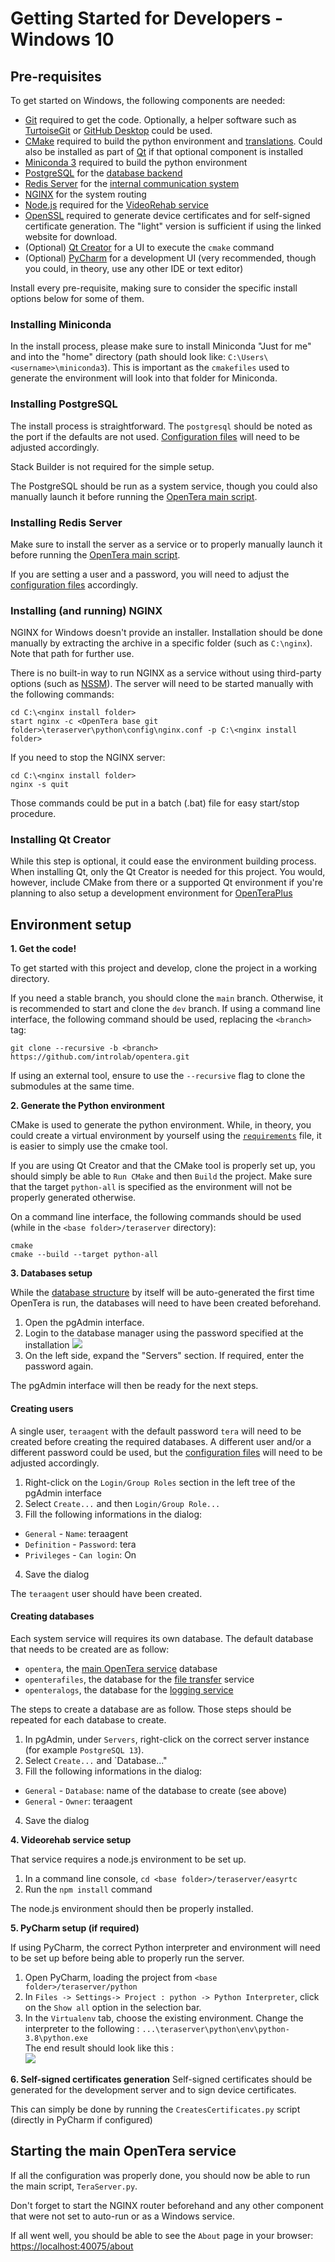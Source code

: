 # Getting Started for Developers - Windows 10
## Pre-requisites
To get started on Windows, the following components are needed:
* [Git](https://git-scm.com) required to get the code. Optionally, a helper software such as [TurtoiseGit](https://tortoisegit.org/) or [GitHub Desktop](https://desktop.github.com/) could be used.
* [CMake](https://cmake.org) required to build the python environment and [translations](Translations). Could also be installed as part of [Qt](https://www.qt.io/download) if that optional component is installed
* [Miniconda 3](https://conda.io/miniconda.html) required to build the python environment
* [PostgreSQL](https://www.postgresql.org/download/) for the [database backend](Database-Structure)
* [Redis Server](https://github.com/tporadowski/redis/releases) for the [internal communication system](Internal-services-communication-module)
* [NGINX](https://nginx.org/en/download.html) for the system routing
* [Node.js](https://nodejs.org) required for the [VideoRehab service](Videorehab-Service)
* [OpenSSL](https://slproweb.com/products/Win32OpenSSL.html) required to generate device certificates and for self-signed certificate generation. The "light" version is sufficient if using the linked website for download.
* (Optional) [Qt Creator](https://www.qt.io/download) for a UI to execute the `cmake` command
* (Optional) [PyCharm](https://www.jetbrains.com/pycharm/) for a development UI (very recommended, though you could, in theory, use any other IDE or text editor)

Install every pre-requisite, making sure to consider the specific install options below for some of them.

### Installing Miniconda
In the install process, please make sure to install Miniconda "Just for me" and into the "home" directory (path should look like: `C:\Users\<username>\miniconda3`). This is important as the `cmakefiles` used to generate the environment will look into that folder for Miniconda.

### Installing PostgreSQL
The install process is straightforward. The `postgresql` should be noted as the port if the defaults are not used. [Configuration files](Configuration-files) will need to be adjusted accordingly.

Stack Builder is not required for the simple setup.

The PostgreSQL should be run as a system service, though you could also manually launch it before running the [OpenTera main script](TeraServer-Service).

### Installing Redis Server
Make sure to install the server as a service or to properly manually launch it before running the [OpenTera main script](TeraServer-Service).

If you are setting a user and a password, you will need to adjust the [configuration files](Configuration-files) accordingly.

### Installing (and running) NGINX
NGINX for Windows doesn't provide an installer. Installation should be done manually by extracting the archive in a specific folder (such as `C:\nginx`). Note that path for further use.

There is no built-in way to run NGINX as a service without using third-party options (such as [NSSM](https://nssm.cc)). The server will need to be started manually with the following commands:
```
cd C:\<nginx install folder>
start nginx -c <OpenTera base git folder>\teraserver\python\config\nginx.conf -p C:\<nginx install folder>
```

If you need to stop the NGINX server:
```
cd C:\<nginx install folder>
nginx -s quit
```

Those commands could be put in a batch (.bat) file for easy start/stop procedure.

### Installing Qt Creator
While this step is optional, it could ease the environment building process.
When installing Qt, only the Qt Creator is needed for this project. You would, however, include CMake from there or a supported Qt environment if you're planning to also setup a development environment for [OpenTeraPlus](https://github.com/introlab/openteraplus)

## Environment setup

**1. Get the code!**

To get started with this project and develop, clone the project in a working directory.

If you need a stable branch, you should clone the `main` branch. Otherwise, it is recommended to start and clone the `dev` branch. If using a command line interface, the following command should be used, replacing the `<branch>` tag:

```
git clone --recursive -b <branch> https://github.com/introlab/opentera.git
```

If using an external tool, ensure to use the `--recursive` flag to clone the submodules at the same time.

**2. Generate the Python environment**

CMake is used to generate the python environment. While, in theory, you could create a virtual environment by yourself using the [`requirements`](https://github.com/introlab/opentera/blob/main/teraserver/python/env/requirements.txt) file, it is easier to simply use the cmake tool.

If you are using Qt Creator and that the CMake tool is properly set up, you should simply be able to `Run CMake` and then `Build` the project. Make sure that the target `python-all` is specified as the environment will not be properly generated otherwise.

On a command line interface, the following commands should be used (while in the `<base folder>/teraserver` directory):
```
cmake
cmake --build --target python-all
```

**3. Databases setup**

While the [database structure](Database-Structure) by itself will be auto-generated the first time OpenTera is run, the databases will need to have been created beforehand.
  1. Open the pgAdmin interface.
  2. Login to the database manager using the password specified at the installation
![ ](images/Windows/PGAdmin_pw.PNG)
  3. On the left side, expand the "Servers" section. If required, enter the password again.

The pgAdmin interface will then be ready for the next steps.

  #### Creating users
A single user, `teraagent` with the default password `tera` will need to be created before creating the required databases. A different user and/or a different password could be used, but the [configuration files](Configuration-files) will need to be adjusted accordingly.
  
  1. Right-click on the `Login/Group Roles` section in the left tree of the pgAdmin interface
  2. Select `Create...` and then `Login/Group Role...`
  3. Fill the following informations in the dialog:
  * `General` - `Name`: teraagent
  * `Definition` - `Password`: tera
  * `Privileges` - `Can login`: On
  4. Save the dialog

The `teraagent` user should have been created.

  #### Creating databases
Each system service will requires its own database. The default database that needs to be created are as follow:
* `opentera`, the [main OpenTera service](TeraServer-Service) database
* `openterafiles`, the database for the [file transfer](FileTransfer-Service) service
* `openteralogs`, the database for the [logging service](Logging-Service)

The steps to create a database are as follow. Those steps should be repeated for each database to create.
  1. In pgAdmin, under `Servers`, right-click on the correct server instance (for example `PostgreSQL 13`).
  2. Select `Create...` and `Database..."
  3.  Fill the following informations in the dialog:
  * `General` - `Database`: name of the database to create (see above)
  * `General` - `Owner`: teraagent
  4. Save the dialog

**4. Videorehab service setup**

That service requires a node.js environment to be set up. 
  1. In a command line console, `cd <base folder>/teraserver/easyrtc`
  2. Run the `npm install` command

The node.js environment should then be properly installed.

**5. PyCharm setup (if required)**

If using PyCharm, the correct Python interpreter and environment will need to be set up before being able to properly run the server.
  1. Open PyCharm, loading the project from `<base folder>/teraserver/python`
  2. In `Files -> Settings-> Project : python -> Python Interpreter`, click on the `Show all` option in the selection bar.
  3. In the `Virtualenv` tab, choose the existing environment. Change the interpreter to the following :
`...\teraserver\python\env\python-3.8\python.exe`  
The end result should look like this :  
![ ](images/Windows/PyCharm.PNG)

**6. Self-signed certificates generation**
Self-signed certificates should be generated for the development server and to sign device certificates.

This can simply be done by running the `CreatesCertificates.py` script (directly in PyCharm if configured)

## Starting the main OpenTera service
If all the configuration was properly done, you should now be able to run the main script, `TeraServer.py`.

Don't forget to start the NGINX router beforehand and any other component that were not set to auto-run or as a Windows service.

If all went well, you should be able to see the `About` page in your browser: [https://localhost:40075/about](https://localhost:40075/about)